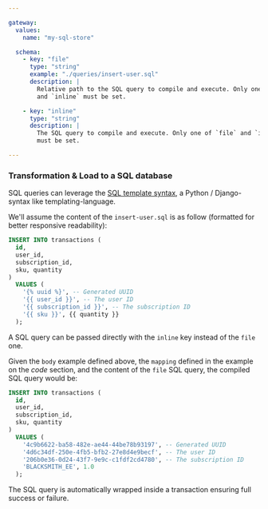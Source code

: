 ```yaml
---

gateway:
  values:
    name: "my-sql-store"

  schema:
    - key: "file"
      type: "string"
      example: "./queries/insert-user.sql"
      description: |
        Relative path to the SQL query to compile and execute. Only one of `file`
        and `inline` must be set.

    - key: "inline"
      type: "string"
      description: |
        The SQL query to compile and execute. Only one of `file` and `inline`
        must be set.

---
```


### Transformation & Load to a SQL database

SQL queries can leverage the [SQL template syntax](/blacksmith/sqltemplate), a
Python / Django-syntax like templating-language.

We'll assume the content of the `insert-user.sql` is as follow (formatted for
better responsive readability):
```sql
INSERT INTO transactions (
  id,
  user_id,
  subscription_id,
  sku, quantity
)
  VALUES (
    '{% uuid %}', -- Generated UUID
    '{{ user_id }}', -- The user ID
    '{{ subscription_id }}', -- The subscription ID
    '{{ sku }}', {{ quantity }}
  );
```

A SQL query can be passed directly with the `inline` key instead of the `file`
one.

Given the `body` example defined above, the `mapping` defined in the example on
the *code* section, and the content of the `file` SQL query, the compiled SQL query
would be:
```sql
INSERT INTO transactions (
  id,
  user_id,
  subscription_id,
  sku, quantity
)
  VALUES (
    '4c9b6622-ba58-482e-ae44-44be78b93197', -- Generated UUID
    '4d6c34df-250e-4fb5-bfb2-27e8d4e9becf', -- The user ID
    '206b0e36-0d24-43f7-9e9c-c1fdf2cd4780', -- The subscription ID
    'BLACKSMITH_EE', 1.0
  );
```

The SQL query is automatically wrapped inside a transaction ensuring full success
or failure.
